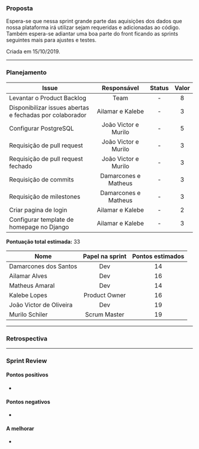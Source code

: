 ### Proposta

Espera-se que nessa sprint grande parte das aquisições dos dados que nossa plataforma irá utilizar sejam requeridas e 
adicionadas ao código. Também espera-se adiantar uma boa parte do front ficando as sprints seguintes mais para ajustes e 
testes.

Criada em 15/10/2019. 

-----

### Planejamento

**Issue** |**Responsável**| **Status** | **Valor** 
----------|:-------------:|:----------:|:---------:
Levantar o Product Backlog  | Team | - | 8
Disponibilizar issues abertas e fechadas por colaborador | Ailamar e Kalebe | - | 3
Configurar PostgreSQL | João Victor e Murilo | - | 5
Requisição de pull request |  João Victor e Murilo | - | 3
Requisição de pull request fechado |  João Victor e Murilo | - | 3
Requisição de commits | Damarcones e Matheus | - | 3
Requisição de milestones | Damarcones e Matheus | - | 3
Criar pagina de login | Ailamar e Kalebe | - | 2
Configurar template de homepage no Django | Ailamar e Kalebe | - | 3


**Pontuação total estimada:** 33


**Nome** | **Papel na sprint** | **Pontos estimados**
---------|:-------------------:| :------------------:
Damarcones dos Santos | Dev | 14 
Ailamar Alves  | Dev | 16
Matheus Amaral | Dev | 14
Kalebe Lopes  | Product Owner | 16
João Victor de Oliveira | Dev | 19 
Murilo Schiler  | Scrum Master | 19

-----

### Retrospectiva

----

### Sprint Review

#### Pontos positivos
*

#### Pontos negativos
* 

#### A melhorar
* 
